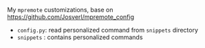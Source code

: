 My `mpremote` customizations, base on https://github.com/Josverl/mpremote_config
- `config.py`: read personalized command from `snippets` directory
- `snippets` : contains personalized commands
